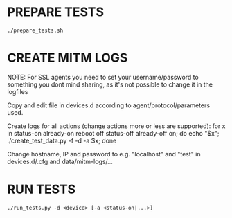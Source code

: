 PREPARE TESTS
=============
    ./prepare_tests.sh


CREATE MITM LOGS
================
NOTE: For SSL agents you need to set your username/password to something you dont mind sharing, as it's not possible to change it in the logfiles

Copy and edit file in devices.d according to agent/protocol/parameters used.

Create logs for all actions (change actions more or less are supported):
    for x in status-on already-on reboot off status-off already-off on; do echo "$x"; ./create_test_data.py -f -d <device> -a $x; done

Change hostname, IP and password to e.g. "localhost" and "test" in devices.d/<device>.cfg and data/mitm-logs/...


RUN TESTS
=========
    ./run_tests.py -d <device> [-a <status-on|...>]
